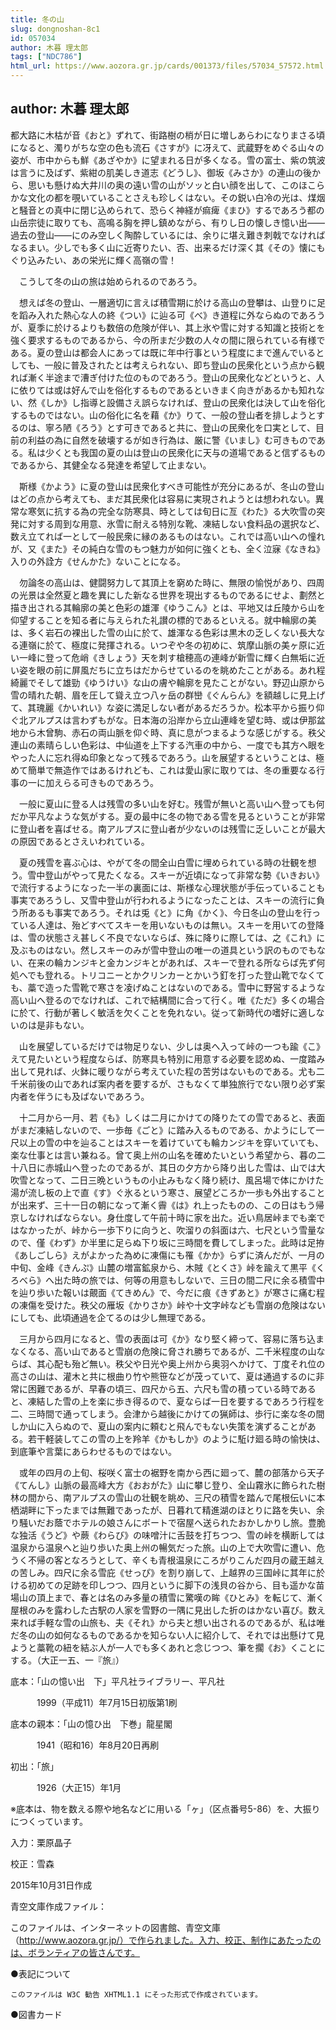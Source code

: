 ```yaml
---
title: 冬の山
slug: dongnoshan-8c1
id: 057034
author: 木暮 理太郎
tags: ["NDC786"]
html_url: https://www.aozora.gr.jp/cards/001373/files/57034_57572.html
---
```


## author: 木暮 理太郎

都大路に木枯が音《おと》ずれて、街路樹の梢が日に増しあらわになりまさる頃になると、濁りがちな空の色も流石《さすが》に冴えて、武蔵野をめぐる山々の姿が、市中からも鮮《あざやか》に望まれる日が多くなる。雪の富士、紫の筑波は言うに及ばず、紫紺の肌美しき道志《どうし》、御坂《みさか》の連山の後から、思いも懸けぬ大井川の奥の遠い雪の山がソッと白い顔を出して、このほこらかな文化の都を覗いていることさえも珍しくはない。その鋭い白冷の光は、煤烟と騒音との真中に閉じ込められて、恐らく神経が痲痺《まひ》するであろう都の山岳宗徒に取りても、高鳴る胸を押し鎮めながら、有りし日の懐しき憶い出――過去の登山――にのみ空しく陶酔しているには、余りに堪え難き刺戟でなければなるまい。少しでも多く山に近寄りたい、否、出来るだけ深く其《その》懐にもぐり込みたい、あの栄光に輝く高嶺の雪！

　こうして冬の山の旅は始められるのであろう。



　想えば冬の登山、一層適切に言えば積雪期に於ける高山の登攀は、山登りに足を蹈み入れた熱心な人の終《つい》に辿る可《べ》き道程に外ならぬのであろうが、夏季に於けるよりも数倍の危険が伴い、其上氷や雪に対する知識と技術とを強く要求するものであるから、今の所まだ少数の人々の間に限られている有様である。夏の登山は都会人にあっては既に年中行事という程度にまで進んでいるとしても、一般に普及されたとは考えられない、即ち登山の民衆化という点から観れば漸く半途まで漕ぎ付けた位のものであろう。登山の民衆化などというと、人に依りては或は好んで山を俗化するものであるといきまく向きがあるかも知れない、然《しか》し指導と設備さえ誤らなければ、登山の民衆化は決して山を俗化するものではない。山の俗化に名を藉《か》りて、一般の登山者を排しようとするのは、寧ろ陋《ろう》とす可きであると共に、登山の民衆化を口実として、目前の利益の為に自然を破壊するが如き行為は、厳に警《いまし》む可きものである。私は少くとも我国の夏の山は登山の民衆化に天与の道場であると信ずるものであるから、其健全なる発達を希望して止まない。

　斯様《かよう》に夏の登山は民衆化すべき可能性が充分にあるが、冬山の登山はどの点から考えても、まだ其民衆化は容易に実現されようとは想われない。異常な寒気に抗する為の完全な防寒具、時としては旬日に亙《わた》る大吹雪の突発に対する周到な用意、氷雪に耐える特別な靴、凍結しない食料品の選択など、数え立てれば一として一般民衆に縁のあるものはない。これでは高い山への憧れが、又《また》その純白な雪のもつ魅力が如何に強くとも、全く泣寐《なきね》入りの外詮方《せんかた》ないことになる。

　勿論冬の高山は、健闘努力して其頂上を窮めた時に、無限の愉悦があり、四周の光景は全然夏と趣を異にした新なる世界を現出するものであるにせよ、劃然と描き出される其輪廓の美と色彩の雄渾《ゆうこん》とは、平地又は丘陵から山を仰望することを知る者に与えられた礼讃の標的であるといえる。就中輪廓の美は、多く岩石の裸出した雪の山に於て、雄渾なる色彩は黒木の乏しくない長大なる連嶺に於て、極度に発揮される。いつぞや冬の初めに、筑摩山脈の美ヶ原に近い一峰に登って危峭《きしょう》天を刺す槍穂高の連峰が新雪に輝く白無垢に近い姿を眼の前に屏風だちに立ちはだからせているのを眺めたことがある。あれ程綺麗でそして雄勁《ゆうけい》な山の膚や輪廓を見たことがない。野辺山原から雪の晴れた朝、眉を圧して聳え立つ八ヶ岳の群巒《ぐんらん》を額越しに見上げて、其瑰麗《かいれい》な姿に満足しない者があるだろうか。松本平から振り仰ぐ北アルプスは言わずもがな。日本海の沿岸から立山連峰を望む時、或は伊那盆地から木曾駒、赤石の両山脈を仰ぐ時、真に息がつまるような感じがする。秩父連山の素晴らしい色彩は、中仙道を上下する汽車の中から、一度でも其方へ眼をやった人に忘れ得ぬ印象となって残るであろう。山を展望するということは、極めて簡単で無造作ではあるけれども、これは愛山家に取りては、冬の重要なる行事の一に加えらる可きものであろう。

　一般に夏山に登る人は残雪の多い山を好む。残雪が無いと高い山へ登っても何だか平凡なような気がする。夏の最中に冬の物である雪を見るということが非常に登山者を喜ばせる。南アルプスに登山者が少ないのは残雪に乏しいことが最大の原因であるとさえいわれている。

　夏の残雪を喜ぶ心は、やがて冬の間全山白雪に埋められている時の壮観を想う。雪中登山がやって見たくなる。スキーが近頃になって非常な勢《いきおい》で流行するようになった一半の裏面には、斯様な心理状態が手伝っていることも事実であろうし、又雪中登山が行われるようになったことは、スキーの流行に負う所あるも事実であろう。それは兎《と》に角《かく》、今日冬山の登山を行っている人達は、殆どすべてスキーを用いないものは無い。スキーを用いての登降は、雪の状態さえ甚しく不良でないならば、殊に降りに際しては、之《これ》に及ぶものはない。然しスキーのみが雪中登山の唯一の道具という訳のものでもない、在来の輪カンジキと金カンジキとがあれば、スキーで登れる所ならば先ず何処へでも登れる。トリコニーとかクリンカーとかいう釘を打った登山靴でなくても、藁で造った雪靴で寒さを凌げぬことはないのである。雪中に野営するような高い山へ登るのでなければ、これで結構間に合って行く。唯《ただ》多くの場合に於て、行動が著しく敏活を欠くことを免れない。従って新時代の嗜好に適しないのは是非もない。

　山を展望しているだけでは物足りない、少しは奥へ入って峠の一つも踰《こ》えて見たいという程度ならば、防寒具も特別に用意する必要を認めぬ、一度踏み出して見れば、火鉢に暖りながら考えていた程の苦労はないものである。尤も二千米前後の山であれば案内者を要するが、さもなくて単独旅行でない限り必ず案内者を伴うにも及ばないであろう。

　十二月から一月、若《も》しくは二月にかけての降りたての雪であると、表面がまだ凍結しないので、一歩毎《ごと》に踏み入るものである、かようにして一尺以上の雪の中を辿ることはスキーを着けていても輪カンジキを穿いていても、楽な仕事とは言い兼ねる。曾て奥上州の山名を確めたいという希望から、暮の二十八日に赤城山へ登ったのであるが、其日の夕方から降り出した雪は、山では大吹雪となって、二日三晩というもの小止みもなく降り続け、風呂場で体にかけた湯が流し板の上で直《す》ぐ氷るという寒さ、展望どころか一歩も外出することが出来ず、三十一日の朝になって漸く霽《は》れ上ったものの、この日はもう帰京しなければならない。身仕度して午前十時に家を出た。近い鳥居峠までも楽ではなかったが、峠から一歩下りに向うと、吹溜りの斜面は六、七尺という雪量なので、僅《わず》か半里に足らぬ下り坂に三時間を費してしまった。此時は足拵《あしごしら》えがよかった為めに凍傷にも罹《かか》らずに済んだが、一月の中旬、金峰《きんぷ》山麓の増富鉱泉から、木賊《とくさ》峠を踰えて黒平《くろべら》へ出た時の旅では、何等の用意もしないで、三日の間二尺に余る積雪中を辿り歩いた報いは覿面《てきめん》で、今だに痕《きずあと》が寒さに痛む程の凍傷を受けた。秩父の雁坂《かりさか》峠や十文字峠なども雪崩の危険はないにしても、此頃通過を企てるのは少し無理である。

　三月から四月になると、雪の表面は可《か》なり堅く締って、容易に落ち込まなくなる、高い山であると雪崩の危険に脅され勝ちであるが、二千米程度の山ならば、其心配も殆ど無い。秩父や日光や奥上州から奥羽へかけて、丁度それ位の高さの山は、灌木と共に根曲り竹や熊笹などが茂っていて、夏は通過するのに非常に困難であるが、早春の頃三、四尺から五、六尺も雪の積っている時であると、凍結した雪の上を楽に歩き得るので、夏ならば一日を要するであろう行程を二、三時間で通ってしまう。会津から越後にかけての猟師は、歩行に楽な冬の間しか山に入らぬので、夏山の案内に頼むと飛んでもない失策を演ずることがある。若干軽装してこの雪の上を羚羊《かもしか》のように駈け廻る時の愉快は、到底筆や言葉にあらわせるものではない。

　或年の四月の上旬、桜咲く富士の裾野を南から西に廻って、麓の部落から天子《てんし》山脈の最高峰大方《おおがた》山に攀じ登り、全山霧氷に飾られた樹林の間から、南アルプスの雪山の壮観を眺め、三尺の積雪を踏んで尾根伝いに本栖湖畔に下ったまでは無難であったが、日暮れて精進湖のほとりに路を失い、余り騒いだお蔭でホテルの娘さんにボートで宿屋へ送られたおかしかりし旅。豊脆な独活《うど》や蕨《わらび》の味噌汁に舌鼓を打ちつつ、雪の峠を横断しては温泉から温泉へと辿り歩いた奥上州の暢気だった旅。山の上で大吹雪に遭い、危うく不帰の客となろうとして、辛くも青根温泉にころがりこんだ四月の蔵王越えの苦しみ。四尺に余る雪庇《せっぴ》を割り崩して、上越界の三国峠に其年に於ける初めての足跡を印しつつ、四月というに脚下の浅貝の谷から、目も遥かな苗場山の頂上まで、春とは名のみ多量の積雪に驚嘆の眸《ひとみ》を転じて、漸く屋根のみを露わした古駅の人家を雪野の一隅に見出した折のはかない喜び。数え来れば手軽な雪の山旅も、夫《それ》から夫と想い出されるのであるが、私は唯だ冬の山の如何なるものであるかを知らない人に紹介して、それでは出懸けて見ようと藁靴の紐を結ぶ人が一人でも多くあれと念じつつ、筆を擱《お》くことにする。（大正一五、一『旅』）













底本：「山の憶い出　下」平凡社ライブラリー、平凡社

　　　1999（平成11）年7月15日初版第1刷

底本の親本：「山の憶ひ出　下巻」龍星閣

　　　1941（昭和16）年8月20日再刷

初出：「旅」

　　　1926（大正15）年1月

※底本は、物を数える際や地名などに用いる「ヶ」（区点番号5-86）を、大振りにつくっています。

入力：栗原晶子

校正：雪森

2015年10月31日作成

青空文庫作成ファイル：

このファイルは、インターネットの図書館、青空文庫（http://www.aozora.gr.jp/）で作られました。入力、校正、制作にあたったのは、ボランティアの皆さんです。











●表記について


	このファイルは W3C 勧告 XHTML1.1 にそった形式で作成されています。







●図書カード